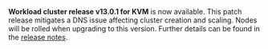 **Workload cluster release v13.0.1 for KVM** is now available. This patch release mitigates a DNS issue affecting cluster creation and scaling. Nodes will be rolled when upgrading to this version. Further details can be found in the [release notes](https://docs.giantswarm.io/changes/workload-cluster-releases-kvm/releases/kvm-v13.0.1/).
